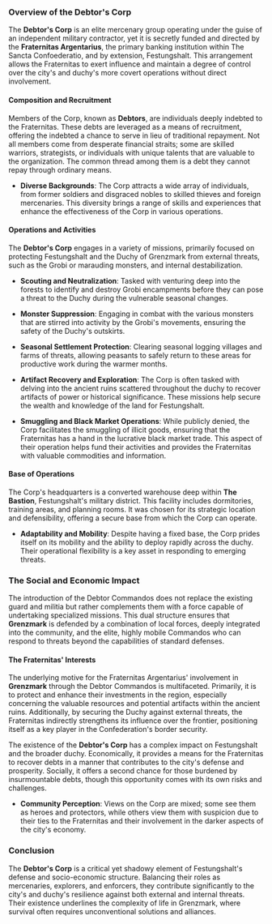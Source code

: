 ### Overview of the Debtor's Corp

The **Debtor's Corp** is an elite mercenary group operating under the guise of an independent military contractor, yet it is secretly funded and directed by the **Fraternitas Argentarius**, the primary banking institution within The Sancta Confoederatio, and by extension, Festungshalt. This arrangement allows the Fraternitas to exert influence and maintain a degree of control over the city's and duchy's more covert operations without direct involvement.

#### Composition and Recruitment

Members of the Corp, known as **Debtors**, are individuals deeply indebted to the Fraternitas. These debts are leveraged as a means of recruitment, offering the indebted a chance to serve in lieu of traditional repayment. Not all members come from desperate financial straits; some are skilled warriors, strategists, or individuals with unique talents that are valuable to the organization. The common thread among them is a debt they cannot repay through ordinary means.

- **Diverse Backgrounds**: The Corp attracts a wide array of individuals, from former soldiers and disgraced nobles to skilled thieves and foreign mercenaries. This diversity brings a range of skills and experiences that enhance the effectiveness of the Corp in various operations.

#### Operations and Activities

The **Debtor's Corp** engages in a variety of missions, primarily focused on protecting Festungshalt and the Duchy of Grenzmark from external threats, such as the Grobi or marauding monsters, and internal destabilization.

- **Scouting and Neutralization**: Tasked with venturing deep into the forests to identify and destroy Grobi encampments before they can pose a threat to the Duchy during the vulnerable seasonal changes.

- **Monster Suppression**: Engaging in combat with the various monsters that are stirred into activity by the Grobi's movements, ensuring the safety of the Duchy's outskirts.

- **Seasonal Settlement Protection**: Clearing seasonal logging villages and farms of threats, allowing peasants to safely return to these areas for productive work during the warmer months.
  
- **Artifact Recovery and Exploration**: The Corp is often tasked with delving into the ancient ruins scattered throughout the duchy to recover artifacts of power or historical significance. These missions help secure the wealth and knowledge of the land for Festungshalt.
  
- **Smuggling and Black Market Operations**: While publicly denied, the Corp facilitates the smuggling of illicit goods, ensuring that the Fraternitas has a hand in the lucrative black market trade. This aspect of their operation helps fund their activities and provides the Fraternitas with valuable commodities and information.

#### Base of Operations

The Corp's headquarters is a converted warehouse deep within **The Bastion**, Festungshalt's military district. This facility includes dormitories, training areas, and planning rooms. It was chosen for its strategic location and defensibility, offering a secure base from which the Corp can operate.

- **Adaptability and Mobility**: Despite having a fixed base, the Corp prides itself on its mobility and the ability to deploy rapidly across the duchy. Their operational flexibility is a key asset in responding to emerging threats.

### The Social and Economic Impact

The introduction of the Debtor Commandos does not replace the existing guard and militia but rather complements them with a force capable of undertaking specialized missions. This dual structure ensures that **Grenzmark** is defended by a combination of local forces, deeply integrated into the community, and the elite, highly mobile Commandos who can respond to threats beyond the capabilities of standard defenses.

#### The Fraternitas' Interests

The underlying motive for the Fraternitas Argentarius' involvement in **Grenzmark** through the Debtor Commandos is multifaceted. Primarily, it is to protect and enhance their investments in the region, especially concerning the valuable resources and potential artifacts within the ancient ruins. Additionally, by securing the Duchy against external threats, the Fraternitas indirectly strengthens its influence over the frontier, positioning itself as a key player in the Confederation's border security.

The existence of the **Debtor's Corp** has a complex impact on Festungshalt and the broader duchy. Economically, it provides a means for the Fraternitas to recover debts in a manner that contributes to the city's defense and prosperity. Socially, it offers a second chance for those burdened by insurmountable debts, though this opportunity comes with its own risks and challenges.

- **Community Perception**: Views on the Corp are mixed; some see them as heroes and protectors, while others view them with suspicion due to their ties to the Fraternitas and their involvement in the darker aspects of the city's economy.

### Conclusion

The **Debtor's Corp** is a critical yet shadowy element of Festungshalt's defense and socio-economic structure. Balancing their roles as mercenaries, explorers, and enforcers, they contribute significantly to the city's and duchy's resilience against both external and internal threats. Their existence underlines the complexity of life in Grenzmark, where survival often requires unconventional solutions and alliances.